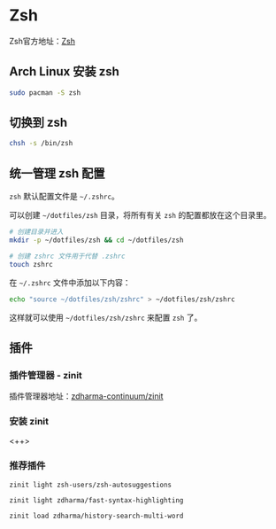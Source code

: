 # Zsh

Zsh官方地址：[Zsh](https://www.zsh.org/)

## Arch Linux 安装 zsh

```sh
sudo pacman -S zsh
```

## 切换到 zsh

```sh
chsh -s /bin/zsh
```

## 统一管理 zsh 配置

`zsh` 默认配置文件是 `~/.zshrc`。

可以创建 `~/dotfiles/zsh` 目录，将所有有关 `zsh` 的配置都放在这个目录里。

```sh
# 创建目录并进入
mkdir -p ~/dotfiles/zsh && cd ~/dotfiles/zsh

# 创建 zshrc 文件用于代替 .zshrc
touch zshrc
```

在 `~/.zshrc` 文件中添加以下内容：

```sh
echo "source ~/dotfiles/zsh/zshrc" > ~/dotfiles/zsh/zshrc
```

这样就可以使用 `~/dotfiles/zsh/zshrc` 来配置 `zsh` 了。

## 插件

### 插件管理器 - zinit

插件管理器地址：[zdharma-continuum/zinit](https://github.com/zdharma-continuum/zinit)

### 安装 zinit

<++>

### 推荐插件

```
zinit light zsh-users/zsh-autosuggestions

zinit light zdharma/fast-syntax-highlighting

zinit load zdharma/history-search-multi-word
```
